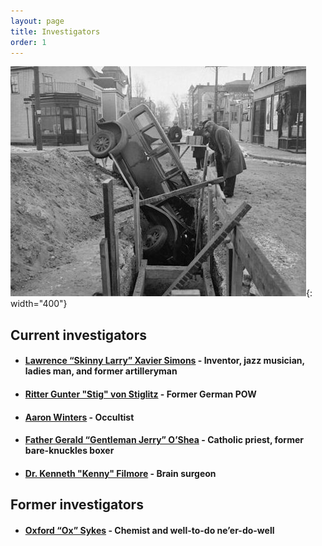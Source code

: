 ```yaml
---
layout: page
title: Investigators
order: 1
---
```


![chase scene gone wrong](/images/chase-scene-gone-wrong.jpg){: width="400"}

## Current investigators

* #### [Lawrence “Skinny Larry” Xavier Simons](../investigators/larry) - Inventor, jazz musician, ladies man, and former artilleryman
* #### [Ritter Gunter "Stig" von Stiglitz](../investigators/stig) - Former German POW
* #### [Aaron Winters](../investigators/aaron) - Occultist
* #### [Father Gerald “Gentleman Jerry” O’Shea](../investigators/jerry) - Catholic priest, former bare-knuckles boxer
* #### [Dr. Kenneth "Kenny" Filmore](../investigators/kenny) - Brain surgeon

## Former investigators

* #### [Oxford “Ox” Sykes](../investigators/ox) - Chemist and well-to-do ne’er-do-well
